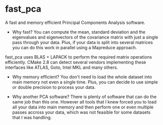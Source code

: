 fast_pca
========

A fast and memory efficient Principal Components Analysis software.

- Why fast?
You can compute the mean, standard deviation and the eigenvalues and
eigenvectors of the covariance matrix with just a single pass through
your data. Plus, if your data is split into several matrices you
can do this work in parallel using a Mapreduce approach.

fast_pca uses BLAS + LAPACK to perform the required matrix operations efficiently. CMake 2.8 can detect several vendors implementing these interfaces like ATLAS, Goto, Intel MKL and many others.

- Why memory efficient?
You don't need to load the whole dataset into main memory not even a
single time. Plus, you can decide to use simple or double precision to
process your data.

- Why another PCA software?
There is plenty of software that can do the same job than this
one. However all tools that I knew forced you to load all your data
into main memory and then perform one or even multiple passes accross
your data, which was not feasible for some datasets that I was handling.

